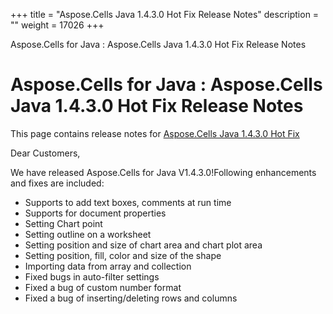 +++
title = "Aspose.Cells Java 1.4.3.0 Hot Fix Release Notes" 
description = "" 
weight = 17026 
+++

Aspose.Cells for Java : Aspose.Cells Java 1.4.3.0 Hot Fix Release Notes  

# Aspose.Cells for Java : Aspose.Cells Java 1.4.3.0 Hot Fix Release Notes


This page contains release notes for [Aspose.Cells Java 1.4.3.0 Hot Fix](http://www.aspose.com/downloads/cells/java/new-releases/aspose.cells-java-1.4.3.0-hot-fix/)

Dear Customers,

We have released Aspose.Cells for Java V1.4.3.0!Following enhancements and fixes are included:

*   Supports to add text boxes, comments at run time
*   Supports for document properties
*   Setting Chart point
*   Setting outline on a worksheet
*   Setting position and size of chart area and chart plot area
*   Setting position, fill, color and size of the shape
*   Importing data from array and collection
*   Fixed bugs in auto-filter settings 
*   Fixed a bug of custom number format
*   Fixed a bug of inserting/deleting rows and columns

